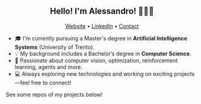 <h2 align="center">Hello! I'm Alessandro! 👋🏻😀</h2>
<p align="center">
   <a href="https://alessandrolorenzi.it/">Website</a> •
   <a href="https://www.linkedin.com/in/alessandro-lorenzi-48a6131b5/">LinkedIn</a> •
   <a href="mailto: lorenzi.alessandro19@gmail.com">Contact</a>
</p>


- 🎓 I'm currently pursuing a Master's degree in **Artificial Intelligence Systems** (University of Trento).
- 💡 My background includes a Bachelor’s degree in **Computer Science**.
- 🚀 Passionate about computer vision, optimization, reinforcement learning, agents and more.
- 💻 Always exploring new technologies and working on exciting projects—feel free to connect!

See some repos of my projects below!
